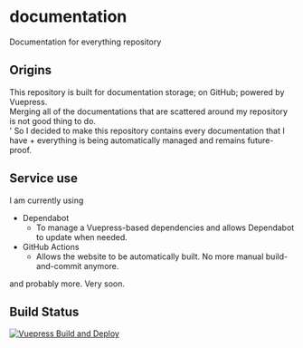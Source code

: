 # documentation
Documentation for everything repository

## Origins
This repository is built for documentation storage; on GitHub; powered by Vuepress.<br/>
Merging all of the documentations that are scattered around my repository is not good thing to do.<br>'
So I decided to make this repository contains every documentation that I have + everything is being automatically managed and remains future-proof.

## Service use
I am currently using
- Dependabot
    - To manage a Vuepress-based dependencies and allows Dependabot to update when needed.
- GitHub Actions
    - Allows the website to be automatically built. No more manual build-and-commit anymore.

and probably more. Very soon.

## Build Status
[![Vuepress Build and Deploy](https://github.com/sagelga/documentation/actions/workflows/vuepress-deploy.yml/badge.svg?branch=develop)](https://github.com/sagelga/documentation/actions/workflows/vuepress-deploy.yml)
